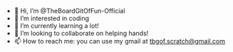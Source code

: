 - 👋 Hi, I’m @TheBoardGitOfFun-Official
- 👀 I’m interested in coding
- 🌱 I’m currently learning a lot!
- 💞️ I’m looking to collaborate on helping hands!
- 📫 How to reach me: you can use my gmail at tbgof.scratch@gmail.com

<!---
TheBoardGitOfFun-Official/TheBoardGitOfFun-Official is a ✨ special ✨ repository because its `README.md` (this file) appears on your GitHub profile.
You can click the Preview link to take a look at your changes.
--->
